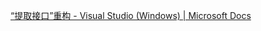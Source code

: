 [“提取接口”重构 - Visual Studio (Windows) | Microsoft Docs](https://docs.microsoft.com/zh-cn/visualstudio/ide/reference/extract-interface?view=vs-2022)
